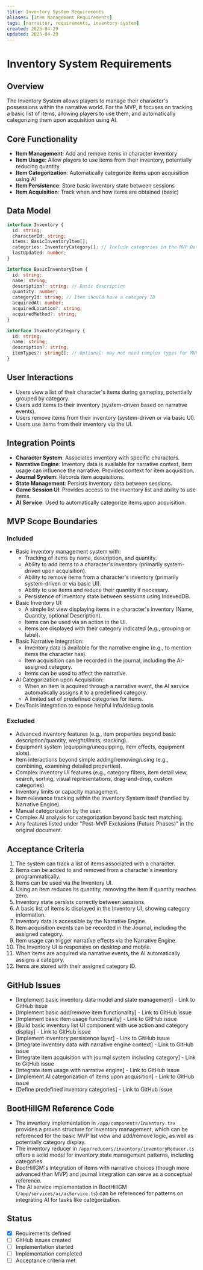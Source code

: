 ```yaml
---
title: Inventory System Requirements
aliases: [Item Management Requirements]
tags: [narraitor, requirements, inventory-system]
created: 2025-04-29
updated: 2025-04-29
---
```


# Inventory System Requirements

## Overview
The Inventory System allows players to manage their character's possessions within the narrative world. For the MVP, it focuses on tracking a basic list of items, allowing players to use them, and automatically categorizing them upon acquisition using AI.

## Core Functionality
- **Item Management**: Add and remove items in character inventory
- **Item Usage**: Allow players to use items from their inventory, potentially reducing quantity
- **Item Categorization**: Automatically categorize items upon acquisition using AI
- **Item Persistence**: Store basic inventory state between sessions
- **Item Acquisition**: Track when and how items are obtained (basic)

## Data Model

```typescript
interface Inventory {
  id: string;
  characterId: string;
  items: BasicInventoryItem[];
  categories: InventoryCategory[]; // Include categories in the MVP Data Model
  lastUpdated: number;
}

interface BasicInventoryItem {
  id: string;
  name: string;
  description?: string; // Basic description
  quantity: number;
  categoryId: string; // Item should have a category ID
  acquiredAt: number;
  acquiredLocation?: string;
  acquiredMethod?: string;
}

interface InventoryCategory {
  id: string;
  name: string;
  description?: string;
  itemTypes?: string[]; // Optional: may not need complex types for MVP
}
```

## User Interactions
- Users view a list of their character's items during gameplay, potentially grouped by category.
- Users add items to their inventory (system-driven based on narrative events).
- Users remove items from their inventory (system-driven or via basic UI).
- Users use items from their inventory via the UI.

## Integration Points
- **Character System**: Associates inventory with specific characters.
- **Narrative Engine**: Inventory data is available for narrative context, item usage can influence the narrative. Provides context for item acquisition.
- **Journal System**: Records item acquisitions.
- **State Management**: Persists inventory data between sessions.
- **Game Session UI**: Provides access to the inventory list and ability to use items.
- **AI Service**: Used to automatically categorize items upon acquisition.

## MVP Scope Boundaries

### Included
- Basic inventory management system with:
  - Tracking of items by name, description, and quantity.
  - Ability to add items to a character's inventory (primarily system-driven upon acquisition).
  - Ability to remove items from a character's inventory (primarily system-driven or via basic UI).
  - Ability to use items and reduce their quantity if necessary.
  - Persistence of inventory state between sessions using IndexedDB.
- Basic Inventory UI:
  - A simple list view displaying items in a character's inventory (Name, Quantity, optional Description).
  - Items can be used via an action in the UI.
  - Items are displayed with their category indicated (e.g., grouping or label).
- Basic Narrative Integration:
  - Inventory data is available for the narrative engine (e.g., to mention items the character has).
  - Item acquisition can be recorded in the journal, including the AI-assigned category.
  - Items can be used to affect the narrative.
- AI Categorization upon Acquisition:
  - When an item is acquired through a narrative event, the AI service automatically assigns it to a predefined category.
  - A limited set of predefined categories for items.
- DevTools integration to expose helpful info/debug tools

### Excluded
- Advanced inventory features (e.g., item properties beyond basic description/quantity, weight/limits, stacking).
- Equipment system (equipping/unequipping, item effects, equipment slots).
- Item interactions beyond simple adding/removing/using (e.g., combining, examining detailed properties).
- Complex Inventory UI features (e.g., category filters, item detail view, search, sorting, visual representations, drag-and-drop, custom categories).
- Inventory limits or capacity management.
- Item relevance tracking within the Inventory System itself (handled by Narrative Engine).
- Manual categorization by the user.
- Complex AI analysis for categorization beyond basic text matching.
- Any features listed under "Post-MVP Exclusions (Future Phases)" in the original document.

## Acceptance Criteria

1. The system can track a list of items associated with a character.
2. Items can be added to and removed from a character's inventory programmatically.
3. Items can be used via the Inventory UI.
4. Using an item reduces its quantity, removing the item if quantity reaches zero.
5. Inventory state persists correctly between sessions.
6. A basic list of items is displayed in the Inventory UI, showing category information.
7. Inventory data is accessible by the Narrative Engine.
8. Item acquisition events can be recorded in the Journal, including the assigned category.
9. Item usage can trigger narrative effects via the Narrative Engine.
10. The Inventory UI is responsive on desktop and mobile.
11. When items are acquired via narrative events, the AI automatically assigns a category.
12. Items are stored with their assigned category ID.

## GitHub Issues
- [Implement basic inventory data model and state management] - Link to GitHub issue
- [Implement basic add/remove item functionality] - Link to GitHub issue
- [Implement basic item usage functionality] - Link to GitHub issue
- [Build basic inventory list UI component with use action and category display] - Link to GitHub issue
- [Implement inventory persistence layer] - Link to GitHub issue
- [Integrate inventory data with narrative engine context] - Link to GitHub issue
- [Integrate item acquisition with journal system including category] - Link to GitHub issue
- [Integrate item usage with narrative engine] - Link to GitHub issue
- [Implement AI categorization of items upon acquisition] - Link to GitHub issue
- [Define predefined inventory categories] - Link to GitHub issue

## BootHillGM Reference Code
- The inventory implementation in `/app/components/Inventory.tsx` provides a proven structure for inventory management, which can be referenced for the basic MVP list view and add/remove logic, as well as potentially category display.
- The inventory reducer in `/app/reducers/inventory/inventoryReducer.ts` offers a solid model for inventory state management patterns, including categories.
- BootHillGM's integration of items with narrative choices (though more advanced than MVP) and journal integration can serve as a conceptual reference.
- The AI service implementation in BootHillGM (`/app/services/ai/aiService.ts`) can be referenced for patterns on integrating AI for tasks like categorization.

## Status
- [x] Requirements defined
- [ ] GitHub issues created
- [ ] Implementation started
- [ ] Implementation completed
- [ ] Acceptance criteria met
